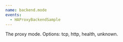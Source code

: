 ```yaml
---
name: backend.mode
events:
  - HAProxyBackendSample
---
```


The proxy mode. Options: tcp, http, health, unknown.